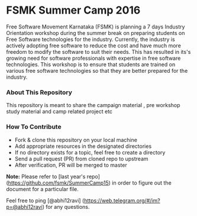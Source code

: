 FSMK Summer Camp 2016
=====================

Free Software Movement Karnataka (FSMK) is planning a 7 days Industry Orientation workshop during the summer break on preparing students on Free Software technologies for the industry. Currently, the industry is actively adopting free software to reduce the cost and have much more freedom to modify the software to suit their needs. This has resulted in its's growing need for software professionals with expertise in free software technologies. This workshop is to ensure that students are trained on various free software technologies so that they are better prepared for the industry. 

### About This Repository
This repository is meant to share the campaign material , pre workshop study material and camp related project etc

### How To Contribute
* Fork & clone this repository on your local machine 
* Add appropriate resources in the designated directories
* If no directory exists for a topic, feel free to create a directory
* Send a pull request (PR) from cloned repo to upstream
* After verification, PR will be merged to master

**Note:** Please refer to [last year's repo] (https://github.com/fsmk/SummerCamp15) in order to figure out the document for a particular file.

Feel free to ping [@abhi12ravi] (https://web.telegram.org/#/im?p=@abhi12ravi) for any questions.